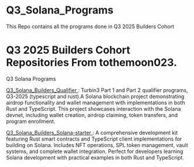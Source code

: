 # Q3_Solana_Programs
This Repo contains all the programs done in Q3 2025 Builders Cohort

# Q3 2025 Builders Cohort Repositories From tothemoon023.
Q3 Solana Programs

[Q3_Solana_Builders_Qualifier ](https://github.com/tothemoon023/Q3_2025_Builders_Qualifier) : Turbin3 Part 1 and Part 2 qualifier programs, Q3-2025 (typescript and rust).A Solana blockchain project demonstrating airdrop functionality and wallet management with implementations in both Rust and TypeScript. This project showcases interaction with the Solana devnet, including wallet creation, airdrop claiming, token transfers, and program enrollment.

[Q3_Solana_Builders_Solana-starter ](https://github.com/tothemoon023/Q3_Solana-Starter) : A comprehensive development kit featuring Rust smart contracts and TypeScript client implementations for building on Solana. Includes NFT operations, SPL token management, vault systems, and complete wallet integration. Perfect for developers learning Solana development with practical examples in both Rust and TypeScript. 
